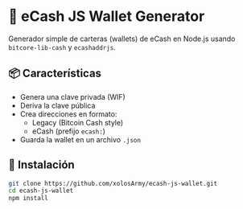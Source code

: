 # 💸 eCash JS Wallet Generator

Generador simple de carteras (wallets) de eCash en Node.js usando `bitcore-lib-cash` y `ecashaddrjs`.

## 📦 Características

- Genera una clave privada (WIF)
- Deriva la clave pública
- Crea direcciones en formato:
  - Legacy (Bitcoin Cash style)
  - eCash (prefijo `ecash:`)
- Guarda la wallet en un archivo `.json`

## 🚀 Instalación

```bash
git clone https://github.com/xolosArmy/ecash-js-wallet.git
cd ecash-js-wallet
npm install
